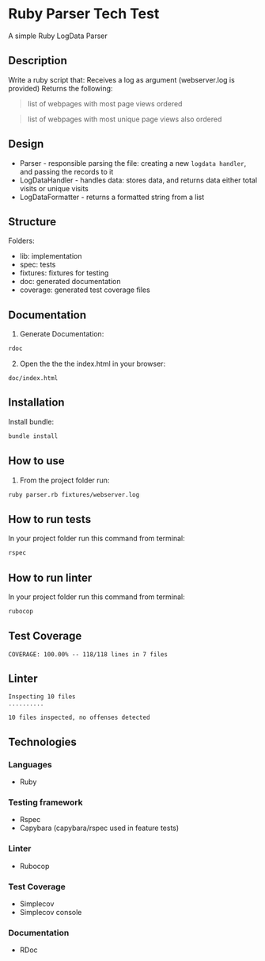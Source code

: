 # Ruby Parser Tech Test

A simple Ruby LogData Parser

## Description
Write a ruby script that:
Receives a log as argument (webserver.log is provided)
Returns the following:
> list of webpages with most page views ordered

> list of webpages with most unique page views also ordered

## Design

- Parser - responsible parsing the file: creating a new `logdata handler`, and passing the records to it
- LogDataHandler - handles data: stores data, and returns data either total visits or unique visits
- LogDataFormatter - returns a formatted string from a list

## Structure
Folders:
- lib: implementation
- spec: tests
- fixtures: fixtures for testing
- doc: generated documentation
- coverage: generated test coverage files

## Documentation
1. Generate Documentation:
```bash
rdoc
```
2. Open the the the index.html in your browser:
```text
doc/index.html
```
## Installation
Install bundle:
```bash
bundle install
```

## How to use
1. From the project folder run:
```bash
ruby parser.rb fixtures/webserver.log
```

## How to run tests
In your project folder run this command from terminal:
```bash
rspec
```

## How to run linter
In your project folder run this command from terminal:
```bash
rubocop
```

## Test Coverage
```text
COVERAGE: 100.00% -- 118/118 lines in 7 files
```

## Linter
```text
Inspecting 10 files
..........

10 files inspected, no offenses detected
```

## Technologies
### Languages
- Ruby

### Testing framework
- Rspec
- Capybara (capybara/rspec used in feature tests)

### Linter
- Rubocop

### Test Coverage
- Simplecov
- Simplecov console

### Documentation
- RDoc
